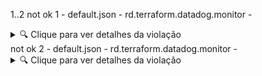 1..2
not ok 1 - default.json - rd.terraform.datadog.monitor - 
<details><summary>🔍 Clique para ver detalhes da violação</summary>


  - ⚙️ **CONFIGURAÇÃO** **datadog_monitor.tfer--monitor_OPS-TESTE** 🔴 **HIGH**
📊 **6 violações encontradas**
📈 📊 Progresso: 60% (6/10)

    📝 **Tabela de Message:**
    | 🏷️ Campo | ❌ Valor Atual | ✅ Valor Esperado | 📊 Status |
    |---------|---------------|------------------|----------|
    | `format` | `Formato encontrado é diferente do esperado` | `Formato esperado: \{\{#is_alert\}\}@webhook-incidentio\{\{/is_alert\}\}\{\{#is_recovery\}\}@webhook-incidentio\{\{/is_recovery\}\}` | ❌ |
    | `sections` | `Seções encontradas: ["Impacto no Negócio", "Descrição Técnica do Problema", "Integração AlertManager"]` | `Seções esperadas: ["Impacto no Negócio", "Descrição Técnica do Problema", "Links Úteis", "Possíveis Causas", "Acionáveis", "Integração AlertManager", "Integração Para Recuperação do AlertManager"]` | ❌ |

    📝 **Tabela de Name:**
    | 🏷️ Campo | ❌ Valor Atual | ✅ Valor Esperado | 📊 Status |
    |---------|---------------|------------------|----------|
    | `name` | ` Teste de monitor` | `[P<0-4>][PRODUTO][DOMÍNIO][TIME][AMBIENTE] descrição` | ❌ |

    📝 **Tabela de Escalation Message:**
    | 🏷️ Campo | ❌ Valor Atual | ✅ Valor Esperado | 📊 Status |
    |---------|---------------|------------------|----------|
    | `escalation_message` | `testando escalation message` | `[P4][OPSCENTRAL][MONITOR][TESTE][PRODUCTION] Mock de dados para teste de nome @webhook-incidentio` | ❌ |

    📋 **Tabela de Propriedades:**
    | 🏷️ Campo | ❌ Valor Atual | ✅ Valor Esperado | 📊 Status |
    |---------|---------------|------------------|----------|
    | `renotify_occurrences` | `35` | `72` | ❌ |
    | `timeout_h` | `0` | `1` | ❌ |
    | `renotify_interval` | `24` | `60` | ❌ |

    🏷️ **Tabela de Tags:**
    | 🏷️ Campo | ❌ Valor Atual | ✅ Valor Esperado | 📊 Status |
    |---------|---------------|------------------|----------|
    | `tags` | `["env:production", "service:rd-chat-api"]` | `["product:<name>", "playbook-ops"]` | ❌ |

    📝 **Tabela de Priority:**
    | 🏷️ Campo | ❌ Valor Atual | ✅ Valor Esperado | 📊 Status |
    |---------|---------------|------------------|----------|
    | `priority` | `0` | `1-4` | ❌ |

</details>
not ok 2 - default.json - rd.terraform.datadog.monitor - 
<details><summary>🔍 Clique para ver detalhes da violação</summary>


  - ⚙️ **CONFIGURAÇÃO** **datadog_monitor.tfer--monitor_OPS-TESTE22** 🔴 **HIGH**
📊 **5 violações encontradas**
📈 📊 Progresso: 50% (5/10)

    📝 **Tabela de Message:**
    | 🏷️ Campo | ❌ Valor Atual | ✅ Valor Esperado | 📊 Status |
    |---------|---------------|------------------|----------|
    | `format` | `Formato encontrado é diferente do esperado` | `Formato esperado: \{\{#is_alert\}\}@webhook-incidentio\{\{/is_alert\}\}\{\{#is_recovery\}\}@webhook-incidentio\{\{/is_recovery\}\}` | ❌ |
    | `sections` | `Seções encontradas: ["Impacto no Negócio", "Descrição Técnica do Problema"]` | `Seções esperadas: ["Impacto no Negócio", "Descrição Técnica do Problema", "Links Úteis", "Possíveis Causas", "Acionáveis", "Integração AlertManager", "Integração Para Recuperação do AlertManager"]` | ❌ |

    📝 **Tabela de Escalation Message:**
    | 🏷️ Campo | ❌ Valor Atual | ✅ Valor Esperado | 📊 Status |
    |---------|---------------|------------------|----------|
    | `escalation_message` | `testando escalation message` | `[P4][OPSCENTRAL][MONITOR][TESTE][PRODUCTION] Mock de dados para teste de nome @webhook-incidentio` | ❌ |

    📋 **Tabela de Propriedades:**
    | 🏷️ Campo | ❌ Valor Atual | ✅ Valor Esperado | 📊 Status |
    |---------|---------------|------------------|----------|
    | `renotify_occurrences` | `35` | `72` | ❌ |
    | `timeout_h` | `0` | `1` | ❌ |
    | `renotify_interval` | `24` | `60` | ❌ |

    🏷️ **Tabela de Tags:**
    | 🏷️ Campo | ❌ Valor Atual | ✅ Valor Esperado | 📊 Status |
    |---------|---------------|------------------|----------|
    | `tags` | `["env:production", "service:rd-chat-api"]` | `["product:<name>", "playbook-ops"]` | ❌ |

    📝 **Tabela de Priority:**
    | 🏷️ Campo | ❌ Valor Atual | ✅ Valor Esperado | 📊 Status |
    |---------|---------------|------------------|----------|
    | `priority` | `0` | `1-4` | ❌ |

</details>
